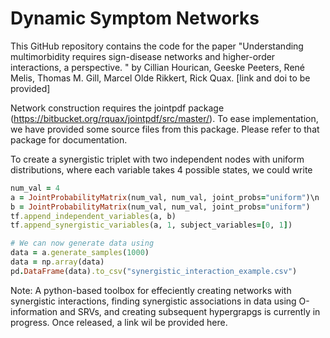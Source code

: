 # Dynamic Symptom Networks

This GitHub repository contains the code for the paper "Understanding multimorbidity requires sign-disease networks and higher-order interactions, a perspective. " by Cillian Hourican, Geeske Peeters, René Melis, Thomas M. Gill, Marcel Olde Rikkert, Rick Quax.
[link and doi to be provided]

Network construction requires the jointpdf package (https://bitbucket.org/rquax/jointpdf/src/master/).
To ease implementation, we have provided some source files from this package. Please refer to that package for documentation. 

To create a synergistic triplet with two independent nodes with uniform distributions, where each variable takes 4 possible states, we could write

```ruby
num_val = 4
a = JointProbabilityMatrix(num_val, num_val, joint_probs="uniform")\n
b = JointProbabilityMatrix(num_val, num_val, joint_probs="uniform")
tf.append_independent_variables(a, b)
tf.append_synergistic_variables(a, 1, subject_variables=[0, 1])

# We can now generate data using
data = a.generate_samples(1000)
data = np.array(data)
pd.DataFrame(data).to_csv("synergistic_interaction_example.csv")
```

Note: A python-based toolbox for effeciently creating networks with synergistic interactions, finding synergistic associations in data using O-information and SRVs, and creating subsequent hypergrapgs is currently in progress. Once released, a link wil be provided here. 

